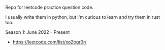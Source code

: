 Repo for leetcode practice question code.

I usually write them in python, but I'm curious to learn and try them in rust too.

Season 1: June 2022 - Present 
- https://leetcode.com/list/xo2bgr0r/
